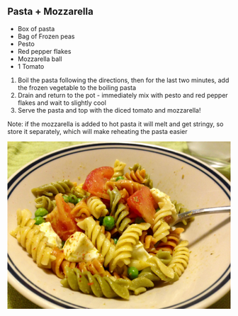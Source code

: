 ## Pasta + Mozzarella

- Box of pasta
- Bag of Frozen peas
- Pesto
- Red pepper flakes
- Mozzarella ball
- 1 Tomato

1. Boil the pasta following the directions, then for the last two minutes, add the frozen vegetable to the boiling pasta
2. Drain and return to the pot - immediately mix with pesto and red pepper flakes and wait to slightly cool
3. Serve the pasta and top with the diced tomato and mozzarella!

Note: if the mozzarella is added to hot pasta it will melt and get stringy, so store it separately, which will make reheating the pasta easier

<p align="left">
  <img width="550" height=auto src="imgs/mozzarella_pasta.jpg" alt="Mozzarella Pasta">
</p>